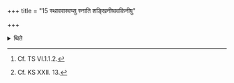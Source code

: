 +++
title = "15 स्थावरास्वप्सु स्नाति शङ्खिनीष्ववकिनीषु"

+++

<details><summary>थिते</summary>

15. He should take bath in still water[^1] in which there are conch-shells and Avakā-plants at a bathing place on the banks of which there is grass.[^2]  


[^1]: Cf. TS VI.1.1.2.  

[^2]: Cf. KS XXII. 13.
</details>
